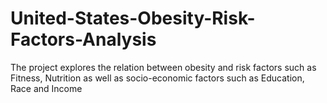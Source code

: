 # United-States-Obesity-Risk-Factors-Analysis
The project explores the relation between obesity and risk factors such as Fitness, Nutrition as well as socio-economic factors such as Education, Race and Income
